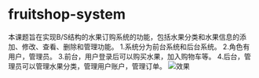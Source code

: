 # fruitshop-system
本课题旨在实现B/S结构的水果订购系统的功能，包括水果分类和水果信息的添加、修改、查看、删除和管理功能。 1.系统分为前台系统和后台系统。 2.角色有用户，管理员。 3.前台，用户登录后可以购买水果，加入购物车等。 4.后台，管理员可以管理水果分类，管理用户账户，管理订单。
![效果](https://user-images.githubusercontent.com/100843619/175279808-02443dad-4ade-4dad-8201-da8d8c8b5949.png)
